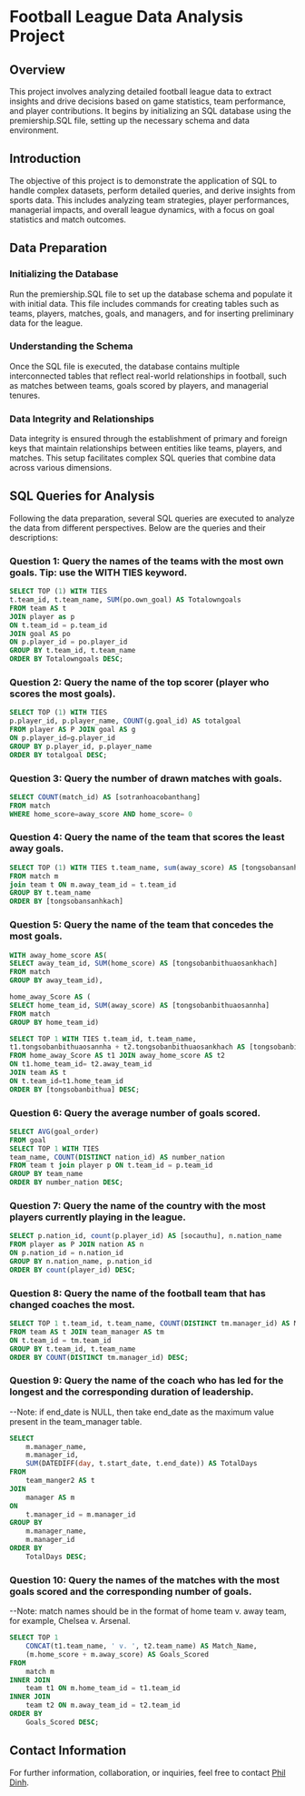 # Football League Data Analysis Project

## Overview
This project involves analyzing detailed football league data to extract insights and drive decisions based on game statistics, team performance, and player contributions. It begins by initializing an SQL database using the premiership.SQL file, setting up the necessary schema and data environment.

## Introduction
The objective of this project is to demonstrate the application of SQL to handle complex datasets, perform detailed queries, and derive insights from sports data. This includes analyzing team strategies, player performances, managerial impacts, and overall league dynamics, with a focus on goal statistics and match outcomes.

## Data Preparation

### Initializing the Database
Run the premiership.SQL file to set up the database schema and populate it with initial data. This file includes commands for creating tables such as teams, players, matches, goals, and managers, and for inserting preliminary data for the league.

### Understanding the Schema
Once the SQL file is executed, the database contains multiple interconnected tables that reflect real-world relationships in football, such as matches between teams, goals scored by players, and managerial tenures.

### Data Integrity and Relationships
Data integrity is ensured through the establishment of primary and foreign keys that maintain relationships between entities like teams, players, and matches. This setup facilitates complex SQL queries that combine data across various dimensions.

## SQL Queries for Analysis
Following the data preparation, several SQL queries are executed to analyze the data from different perspectives. Below are the queries and their descriptions:

### Question 1: Query the names of the teams with the most own goals. Tip: use the WITH TIES keyword.
```sql
SELECT TOP (1) WITH TIES
t.team_id, t.team_name, SUM(po.own_goal) AS Totalowngoals 
FROM team AS t
JOIN player as p
ON t.team_id = p.team_id
JOIN goal AS po
ON p.player_id = po.player_id
GROUP BY t.team_id, t.team_name
ORDER BY Totalowngoals DESC;
```

### Question 2: Query the name of the top scorer (player who scores the most goals). 
```sql
SELECT TOP (1) WITH TIES
p.player_id, p.player_name, COUNT(g.goal_id) AS totalgoal
FROM player AS P JOIN goal AS g
ON p.player_id=g.player_id
GROUP BY p.player_id, p.player_name
ORDER BY totalgoal DESC;
```
### Question 3: Query the number of drawn matches with goals. 
```sql
SELECT COUNT(match_id) AS [sotranhoacobanthang]
FROM match
WHERE home_score=away_score AND home_score= 0
```
### Question 4: Query the name of the team that scores the least away goals.
```sql
SELECT TOP (1) WITH TIES t.team_name, sum(away_score) AS [tongsobansanhkach]
FROM match m 
join team t ON m.away_team_id = t.team_id
GROUP BY t.team_name
ORDER BY [tongsobansanhkach]
```

### Question 5: Query the name of the team that concedes the most goals. 
```sql
WITH away_home_score AS(
SELECT away_team_id, SUM(home_score) AS [tongsobanbithuaosankhach]
FROM match
GROUP BY away_team_id),

home_away_Score AS (
SELECT home_team_id, SUM(away_score) AS [tongsobanbithuaosannha]
FROM match
GROUP BY home_team_id)

SELECT TOP 1 WITH TIES t.team_id, t.team_name,
t1.tongsobanbithuaosannha + t2.tongsobanbithuaosankhach AS [tongsobanbithua]
FROM home_away_Score AS t1 JOIN away_home_score AS t2
ON t1.home_team_id= t2.away_team_id
JOIN team AS t
ON t.team_id=t1.home_team_id 
ORDER BY [tongsobanbithua] DESC;
```

### Question 6: Query the average number of goals scored. 
```sql
SELECT AVG(goal_order)
FROM goal
SELECT TOP 1 WITH TIES
team_name, COUNT(DISTINCT nation_id) AS number_nation
FROM team t join player p ON t.team_id = p.team_id
GROUP BY team_name 
ORDER BY number_nation DESC;
```
### Question 7: Query the name of the country with the most players currently playing in the league.
```sql
SELECT p.nation_id, count(p.player_id) AS [socauthu], n.nation_name
FROM player as P JOIN nation AS n
ON p.nation_id = n.nation_id
GROUP BY n.nation_name, p.nation_id
ORDER BY count(player_id) DESC;
```
### Question 8: Query the name of the football team that has changed coaches the most.
```sql
SELECT TOP 1 t.team_id, t.team_name, COUNT(DISTINCT tm.manager_id) AS Manager_Changes
FROM team AS t JOIN team_manager AS tm
ON t.team_id = tm.team_id
GROUP BY t.team_id, t.team_name
ORDER BY COUNT(DISTINCT tm.manager_id) DESC;
```

### Question 9: Query the name of the coach who has led for the longest and the corresponding duration of leadership. 
--Note: if end_date is NULL, then take end_date as the maximum value present in the team_manager table. 
```sql
SELECT 
    m.manager_name, 
    m.manager_id, 
    SUM(DATEDIFF(day, t.start_date, t.end_date)) AS TotalDays
FROM 
    team_manger2 AS t 
JOIN 
    manager AS m 
ON 
    t.manager_id = m.manager_id
GROUP BY 
    m.manager_name, 
    m.manager_id
ORDER BY 
    TotalDays DESC;
```

### Question 10: Query the names of the matches with the most goals scored and the corresponding number of goals. 
--Note: match names should be in the format of home team v. away team, for example, Chelsea v. Arsenal.
```sql
SELECT TOP 1
    CONCAT(t1.team_name, ' v. ', t2.team_name) AS Match_Name,
    (m.home_score + m.away_score) AS Goals_Scored
FROM
    match m
INNER JOIN
    team t1 ON m.home_team_id = t1.team_id
INNER JOIN
    team t2 ON m.away_team_id = t2.team_id
ORDER BY
    Goals_Scored DESC;
```
## Contact Information

For further information, collaboration, or inquiries, feel free to contact [Phil Dinh](mailto:dinhthanhtrung2011@gmail.com).

